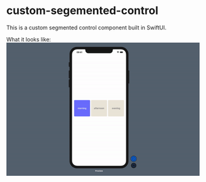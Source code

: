 # custom-segemented-control
This is a custom segmented control component built in SwiftUI.

What it looks like:
![](time-of-day-control.gif)

